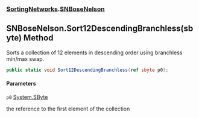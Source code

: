 ### [SortingNetworks](SortingNetworks.md 'SortingNetworks').[SNBoseNelson](SortingNetworks.SNBoseNelson.md 'SortingNetworks.SNBoseNelson')

## SNBoseNelson.Sort12DescendingBranchless(sbyte) Method

Sorts a collection of 12 elements in descending order using branchless min/max swap.

```csharp
public static void Sort12DescendingBranchless(ref sbyte p0);
```
#### Parameters

<a name='SortingNetworks.SNBoseNelson.Sort12DescendingBranchless(sbyte).p0'></a>

`p0` [System.SByte](https://docs.microsoft.com/en-us/dotnet/api/System.SByte 'System.SByte')

the reference to the first element of the collection